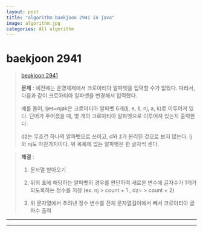 ```yaml
---  
layout: post  
title: "algorithm baekjoon 2941 in java"  
image: algorithm.jpg  
categories: All algorithm  
---  
```


# baekjoon 2941  

> [beakjoon 2941](https://www.acmicpc.net/problem/2941)  
>   
> **문제** : 예전에는 운영체제에서 크로아티아 알파벳을 입력할 수가 없었다. 따라서, 다음과 같이 크로아티아 알파벳을 변경해서 입력했다.  
> 
> 예를 들어, ljes=njak은 크로아티아 알파벳 6개(lj, e, š, nj, a, k)로 이루어져 있다. 단어가 주어졌을 때, 몇 개의 크로아티아 알파벳으로 이루어져 있는지 출력한다.  
>  
> dž는 무조건 하나의 알파벳으로 쓰이고, d와 ž가 분리된 것으로 보지 않는다. lj와 nj도 마찬가지이다. 위 목록에 없는 알파벳은 한 글자씩 센다.  

> **해결** :  
> 1. 문자열 받아오기  
> 
> 2. 위의 표에 해당하는 알파벳의 경우를 판단하여 새로운 변수에 글자수가 1개가 되도록하는 정수를 저장 (ex. nj > count + 1 , dz= > count + 2)  
> 
> 3. 위 문자열에서 추려낸 정수 변수를 전체 문자열길이에서 빼서 크로아티아 글자수 출력

---  

<script src="https://gist.github.com/nnlog/ac9605a87eb5276566ba0b559468b9f0.js"></script>  

---   
